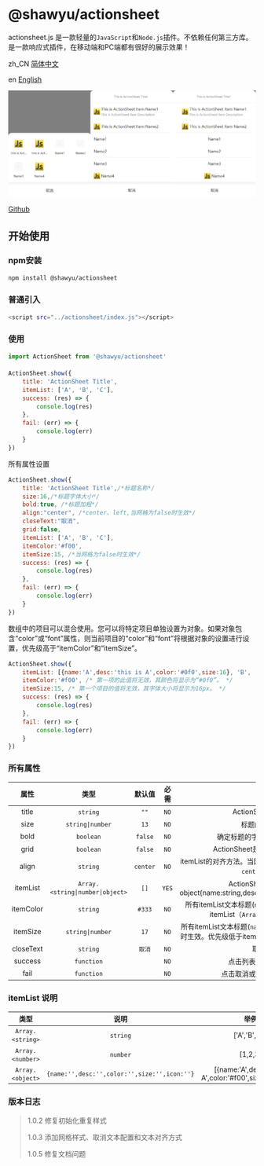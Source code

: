# @shawyu/actionsheet

actionsheet.js 是一款轻量的`JavaScript`和`Node.js`插件。不依赖任何第三方库。
是一款响应式插件，在移动端和PC端都有很好的展示效果！

zh_CN [简体中文](README.md)

en [English](README_en.md)

![Actionsheet](actionsheet.png)

[Github](https://github.com/shawyuu/js-plugin/tree/main/actionSheet)

## 开始使用

### npm安装

```sh
npm install @shawyu/actionsheet
```

### 普通引入

```sh
<script src="../actionsheet/index.js"></script>
```

### 使用

```js
import ActionSheet from '@shawyu/actionsheet'

ActionSheet.show({
	title: 'ActionSheet Title',
	itemList: ['A', 'B', 'C'],
	success: (res) => {
		console.log(res)
	},
	fail: (err) => {
		console.log(err)
	}
})
```

所有属性设置

```js
ActionSheet.show({
	title: 'ActionSheet Title',/*标题名称*/
	size:16,/*标题字体大小*/
	bold:true, /*标题加粗*/
	align:"center", /*center、left,当网格为false时生效*/
	closeText:"取消",
	grid:false,
	itemList: ['A', 'B', 'C'],
	itemColor:'#f00',
	itemSize:15, /*当网格为false时生效*/
	success: (res) => {
		console.log(res)
	},
	fail: (err) => {
		console.log(err)
	}
})
```

数组中的项目可以混合使用。您可以将特定项目单独设置为对象。如果对象包含“color”或“font”属性，则当前项目的“color”和“font”将根据对象的设置进行设置，优先级高于“itemColor”和“itemSize”。

```js
ActionSheet.show({
	itemList: [{name:'A',desc:'this is A',color:'#0f0',size:16}, 'B', 'C'],
	itemColor:'#f00', /* 第一项的此值将无效，其颜色将显示为“#0f0”。 */
	itemSize:15, /* 第一个项目的值将无效，其字体大小将显示为16px。 */
	success: (res) => {
		console.log(res)
	},
	fail: (err) => {
		console.log(err)
	}
})
```

### 所有属性

|属性|类型|默认值|必需|描述|
|:-:|:-:|:-:|:-:|:-:|
|title|`string`| `""` | `NO` |ActionSheet标题名称|
|size|`string\|number`| `13` | `NO` |标题的字体大小.|
|bold|`boolean`| `false` | `NO` | 确定标题的字体大小是否为粗体. |
|grid|`boolean`| `false` | `NO` | ActionSheet是否展示为网格样式.)|
|align|`string`| `center` | `NO` | itemList的对齐方法。当网格为false时生效，可能的值：`center`、`left`）|
|itemList|`Array.<string\|number\|object>`| `[]` |`YES` | ActionSheet项目`Array.<object> object{name:string,desc:string,color:string,size:string|number,icon:string}`. 当网格为false时 `desc`无效|
|itemColor|`string`| `#333` |`NO` | 所有itemList文本标题(`name`)的字体颜色，优先级低于itemList（`Array.<object>`的`color`）|
|itemSize|`string\|number`| `17` | `NO` | 所有itemList文本标题(`name`)的字体大小，当网格为false时生效。优先级低于itemList（`Array.<object>`的`size`）|
|closeText|`string`| `取消` | `NO` | 取消文本 |
|success|`function`| | `NO` |点击列表项后的回调函数 |
|fail|`function`|  | `NO` |点击取消或遮罩后的回调函数 |

### itemList 说明

|类型|说明|举例|
|:-:|:-:|:-:|
|`Array.<string>`|`string`| ['A','B','C'] |
|`Array.<number>`|`number`| [1,2,3] |
|`Array.<object>`|`{name:'',desc:'',color:'',size:'',icon:''}`| [{name:'A',desc:'this is A',color:'#f00',size:16,icon:''}] |

### 版本日志

> 1.0.2  修复初始化重复样式
> 
> 1.0.3  添加网格样式、取消文本配置和文本对齐方式
> 
> 1.0.5  修复文档问题

